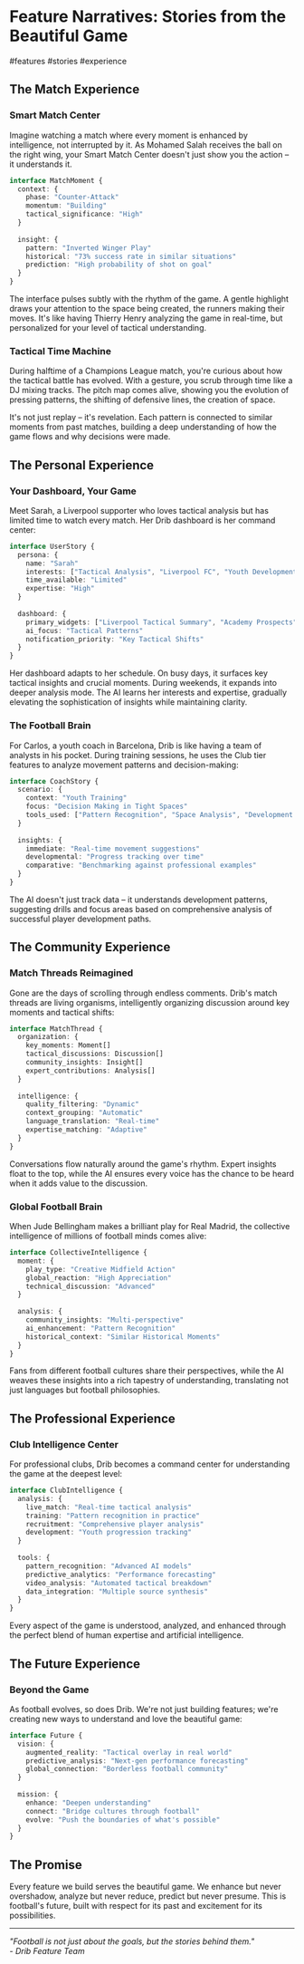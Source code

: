 # Feature Narratives: Stories from the Beautiful Game

#features #stories #experience

## The Match Experience

### Smart Match Center
Imagine watching a match where every moment is enhanced by intelligence, not interrupted by it. As Mohamed Salah receives the ball on the right wing, your Smart Match Center doesn't just show you the action – it understands it.

```typescript
interface MatchMoment {
  context: {
    phase: "Counter-Attack"
    momentum: "Building"
    tactical_significance: "High"
  }
  
  insight: {
    pattern: "Inverted Winger Play"
    historical: "73% success rate in similar situations"
    prediction: "High probability of shot on goal"
  }
}
```

The interface pulses subtly with the rhythm of the game. A gentle highlight draws your attention to the space being created, the runners making their moves. It's like having Thierry Henry analyzing the game in real-time, but personalized for your level of tactical understanding.

### Tactical Time Machine
During halftime of a Champions League match, you're curious about how the tactical battle has evolved. With a gesture, you scrub through time like a DJ mixing tracks. The pitch map comes alive, showing you the evolution of pressing patterns, the shifting of defensive lines, the creation of space.

It's not just replay – it's revelation. Each pattern is connected to similar moments from past matches, building a deep understanding of how the game flows and why decisions were made.

## The Personal Experience

### Your Dashboard, Your Game
Meet Sarah, a Liverpool supporter who loves tactical analysis but has limited time to watch every match. Her Drib dashboard is her command center:

```typescript
interface UserStory {
  persona: {
    name: "Sarah"
    interests: ["Tactical Analysis", "Liverpool FC", "Youth Development"]
    time_available: "Limited"
    expertise: "High"
  }
  
  dashboard: {
    primary_widgets: ["Liverpool Tactical Summary", "Academy Prospects", "Press Analysis"]
    ai_focus: "Tactical Patterns"
    notification_priority: "Key Tactical Shifts"
  }
}
```

Her dashboard adapts to her schedule. On busy days, it surfaces key tactical insights and crucial moments. During weekends, it expands into deeper analysis mode. The AI learns her interests and expertise, gradually elevating the sophistication of insights while maintaining clarity.

### The Football Brain
For Carlos, a youth coach in Barcelona, Drib is like having a team of analysts in his pocket. During training sessions, he uses the Club tier features to analyze movement patterns and decision-making:

```typescript
interface CoachStory {
  scenario: {
    context: "Youth Training"
    focus: "Decision Making in Tight Spaces"
    tools_used: ["Pattern Recognition", "Space Analysis", "Development Tracking"]
  }
  
  insights: {
    immediate: "Real-time movement suggestions"
    developmental: "Progress tracking over time"
    comparative: "Benchmarking against professional examples"
  }
}
```

The AI doesn't just track data – it understands development patterns, suggesting drills and focus areas based on comprehensive analysis of successful player development paths.

## The Community Experience

### Match Threads Reimagined
Gone are the days of scrolling through endless comments. Drib's match threads are living organisms, intelligently organizing discussion around key moments and tactical shifts:

```typescript
interface MatchThread {
  organization: {
    key_moments: Moment[]
    tactical_discussions: Discussion[]
    community_insights: Insight[]
    expert_contributions: Analysis[]
  }
  
  intelligence: {
    quality_filtering: "Dynamic"
    context_grouping: "Automatic"
    language_translation: "Real-time"
    expertise_matching: "Adaptive"
  }
}
```

Conversations flow naturally around the game's rhythm. Expert insights float to the top, while the AI ensures every voice has the chance to be heard when it adds value to the discussion.

### Global Football Brain
When Jude Bellingham makes a brilliant play for Real Madrid, the collective intelligence of millions of football minds comes alive:

```typescript
interface CollectiveIntelligence {
  moment: {
    play_type: "Creative Midfield Action"
    global_reaction: "High Appreciation"
    technical_discussion: "Advanced"
  }
  
  analysis: {
    community_insights: "Multi-perspective"
    ai_enhancement: "Pattern Recognition"
    historical_context: "Similar Historical Moments"
  }
}
```

Fans from different football cultures share their perspectives, while the AI weaves these insights into a rich tapestry of understanding, translating not just languages but football philosophies.

## The Professional Experience

### Club Intelligence Center
For professional clubs, Drib becomes a command center for understanding the game at the deepest level:

```typescript
interface ClubIntelligence {
  analysis: {
    live_match: "Real-time tactical analysis"
    training: "Pattern recognition in practice"
    recruitment: "Comprehensive player analysis"
    development: "Youth progression tracking"
  }
  
  tools: {
    pattern_recognition: "Advanced AI models"
    predictive_analytics: "Performance forecasting"
    video_analysis: "Automated tactical breakdown"
    data_integration: "Multiple source synthesis"
  }
}
```

Every aspect of the game is understood, analyzed, and enhanced through the perfect blend of human expertise and artificial intelligence.

## The Future Experience

### Beyond the Game
As football evolves, so does Drib. We're not just building features; we're creating new ways to understand and love the beautiful game:

```typescript
interface Future {
  vision: {
    augmented_reality: "Tactical overlay in real world"
    predictive_analysis: "Next-gen performance forecasting"
    global_connection: "Borderless football community"
  }
  
  mission: {
    enhance: "Deepen understanding"
    connect: "Bridge cultures through football"
    evolve: "Push the boundaries of what's possible"
  }
}
```

## The Promise

Every feature we build serves the beautiful game. We enhance but never overshadow, analyze but never reduce, predict but never presume. This is football's future, built with respect for its past and excitement for its possibilities.

---

*"Football is not just about the goals, but the stories behind them."*  
*- Drib Feature Team* 